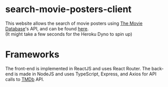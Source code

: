 # search-movie-posters-client

This website allows the search of movie posters using [The Movie Database](https://www.themoviedb.org/)'s API, and can be found [here](https://www.simplemovieposters.com/). <br/>
(It might take a few seconds for the Heroku Dyno to spin up)
# Frameworks
The front-end is implemented in ReactJS and uses React Router. The back-end is made in NodeJS and uses TypeScript, Express, and Axios for API calls to [TMDb](https://www.themoviedb.org/) API.

